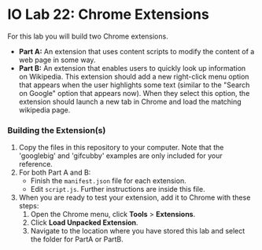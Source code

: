 IO Lab 22: Chrome Extensions
=====================
For this lab you will build two Chrome extensions.
* <b>Part A:</b> An extension that uses content scripts to modify the content of a web page in some way.
* <b>Part B:</b> An extension that enables users to quickly look up information on Wikipedia. This extension should add a new right-click menu option that appears when the user highlights some text (similar to the "Search on Google" option that appears now). When they select this option, the extension should launch a new tab in Chrome and load the matching wikipedia page.

### Building the Extension(s)
<ol>
<li>Copy the files in this repository to your computer. Note that the 'googlebig' and 'gifcubby' examples are only included for your reference.</li>
<li>For both Part A and B:
<ul>
    <li>Finish the <code>manifest.json</code> file for each extension.</li>
    <li>Edit <code>script.js</code>. Further instructions are inside this file.</li>
</ul></li>
<li>When you are ready to test your extension, add it to Chrome with these steps:
    <ol>
        <li>Open the Chrome menu, click <b>Tools</b> > <b>Extensions</b>.</li>
        <li>Click <b>Load Unpacked Extension</b>.
        <li>Navigate to the location where you have stored this lab and select the folder for PartA or PartB.</li>
    </ol>
</li>
</ol>



